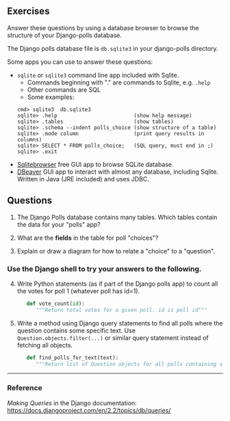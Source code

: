 ## Exercises

Answer these questions by using a database browser to browse
the structure of your Django-polls database.

The Django polls database file is `db.sqlite3` in your django-polls directory.

Some apps you can use to answer these questions:

* `sqlite` or `sqlite3` command line app included with Sqlite.  
    - Commands beginning with "." are commands to Sqlite, e.g. `.help`
    - Other commands are SQL
    - Some examples:
    ```
    cmd> sqlite3  db.sqlite3
    sqlite> .help                         (show help message)
    sqlite> .tables                       (show tables)
    sqlite> .schema --indent polls_choice (show structure of a table)
    sqlite> .mode column                  (print query results in columns)
    sqlite> SELECT * FROM polls_choice;   (SQL query, must end in ;)
    sqlite> .exit
    ```
* [Sqlitebrowser](https://sqlitebrowser.org/) free GUI app to browse SQLite database.
* [DBeaver](https://dbeaver.io/) GUI app to interact with almost any database, including Sqlite. Written in Java (JRE included) and uses JDBC.

## Questions

1. The Django Polls database contains many tables.  Which tables contain the data for your "polls" app?

2. What are the **fields** in the table for poll "choices"?

3. Explain or draw a diagram for how to relate a "choice" to a "question".


### Use the Django shell to try your answers to the following.

4. Write Python statements (as if part of the Django polls app) to count all the votes for poll 1 (whatever poll has id=1).
    ```python
       def vote_count(id):
          """Return total votes for a given poll. id is poll id"""

    ```

5. Write a method using Django query statements to find all polls where the question contains some specific text.  Use `Question.objects.filter(...)` or similar query statement instead of fetching all objects.
    ```python
       def find_polls_for_text(text):
          """Return list of Question objects for all polls containing some text"""

    ```


---
### Reference

*Making Queries* in the Django documentation: 
https://docs.djangoproject.com/en/2.2/topics/db/queries/
